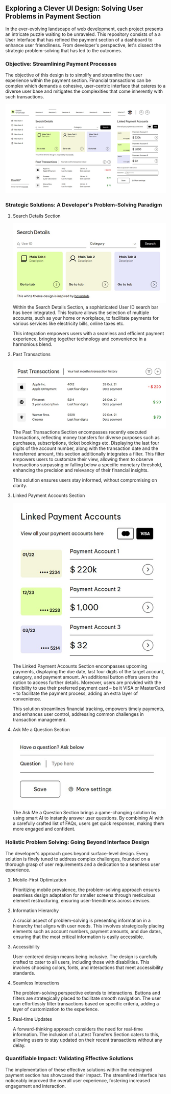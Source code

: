 ## Exploring a Clever UI Design: Solving User Problems in Payment Section

In the ever-evolving landscape of web development, each project presents an intricate puzzle waiting to be unraveled. This repository consists of a a User Interface that has refined the payment section of a dashboard to enhance user friendliness.
From developer's perspective, let's dissect the strategic problem-solving that has led to the outcomes.

### Objective: Streamlining Payment Processes

The objective of this design is to simplify and streamline the user experience within the payment section. Financial transactions can be complex which demands a cohesive, user-centric interface that cateres to a diverse user base and mitigates the complexities that come inherently with such transactions.

![DashBoard](images/Dashboard.jpeg)

### Strategic Solutions: A Developer's Problem-Solving Paradigm

1. Search Details Section

   ![Search Details Section](images/Search%20Details.jpeg)
   Within the Search Details Section, a sophisticated User ID search bar has been integrated. This feature allows the selection of multiple accounts, such as your home or workplace, to facilitate payments for various services like electricity bills, online taxes etc.

   This integration empowers users with a seamless and efficient payment experience, bringing together technology and convenience in a harmonious blend.

2. Past Transactions

   ![Past Transactions](images/Past%20Transactions.jpeg)
   The Past Transactions Section encompasses recently executed transactions, reflecting money transfers for diverse purposes such as purchases, subscriptions, ticket bookings etc. Displaying the last four digits of the account number, along with the transaction date and the transferred amount, this section additionally integrates a filter. This filter empowers users to customize their view, allowing them to observe transactions surpassing or falling below a specific monetary threshold, enhancing the precision and relevancy of their financial insights.

   This solution ensures users stay informed, without compromising on clarity.

3. Linked Payment Accounts Section

   ![Linked Payment Section](images/Linked%20Payments.jpeg)
   The Linked Payment Accounts Section encompasses upcoming payments, displaying the due date, last four digits of the target account, category, and payment amount. An additional button offers users the option to access further details. Moreover, users are provided with the flexibility to use their preferred payment card – be it VISA or MasterCard – to facilitate the payment process, adding an extra layer of convenience.

   This solution streamlines financial tracking, empowers timely payments, and enhances user control, addressing common challenges in transaction management.

4. Ask Me a Question Section

   ![Ask me a Question](images/Ask%20Question.jpeg)
   The Ask Me a Question Section brings a game-changing solution by using smart AI to instantly answer user questions. By combining AI with a carefully crafted list of FAQs, users get quick responses, making them more engaged and confident.

### Holistic Problem Solving: Going Beyond Interface Design

The developer's approach goes beyond surface-level design. Every solution is finely tuned to address complex challenges, founded on a thorough grasp of user requirements and a dedication to a seamless user experience.

1. Mobile-First Optimization

   Prioritizing mobile prevalence, the problem-solving approach ensures seamless design adaptation for smaller screens through meticulous element restructuring, ensuring user-friendliness across devices.

2. Information Hierarchy

   A crucial aspect of problem-solving is presenting information in a hierarchy that aligns with user needs. This involves strategically placing elements such as account numbers, payment amounts, and due dates, ensuring that the most critical information is easily accessible.

3. Accessibility

   User-centered design means being inclusive. The design is carefully crafted to cater to all users, including those with disabilities. This involves choosing colors, fonts, and interactions that meet accessibility standards.

4. Seamless Interactions

   The problem-solving perspective extends to interactions. Buttons and filters are strategically placed to facilitate smooth navigation. The user can effortlessly filter transactions based on specific criteria, adding a layer of customization to the experience.

5. Real-time Updates

   A forward-thinking approach considers the need for real-time information. The inclusion of a Latest Transfers Section caters to this, allowing users to stay updated on their recent transactions without any delay.

### Quantifiable Impact: Validating Effective Solutions

The implementation of these effective solutions within the redesigned payment section has showcased their impact. The streamlined interface has noticeably improved the overall user experience, fostering increased engagement and interaction.
